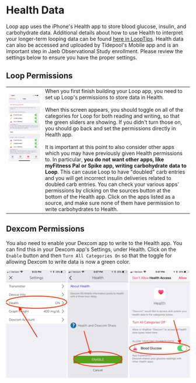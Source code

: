 # Health Data

Loop app uses the iPhone's Health app to store blood glucose, insulin, and carbohydrate data. Additional details about how to use Health to interpret your longer-term looping data can be found [here in LoopTips](https://kdisimone.github.io/looptips/data/health/). Health data can also be accessed and uploaded by Tidepool's Mobile app and is an important step in Jaeb Observational Study enrollment. Please review the settings below to ensure you have the proper settings.

## Loop Permissions

|                                                                                                                                                                                                                                                                                                                                                                                                                                                                                                                                                                |                                                                                                                                                                                                                                                                                                                                                                                                                                                                                                                                                                                                                                                                                                                                                                                                                                                                                                                                                                                                 |
| -------------------------------------------------------------------------------------------------------------------------------------------------------------------------------------------------------------------------------------------------------------------------------------------------------------------------------------------------------------------------------------------------------------------------------------------------------------------------------------------------------------------------------------------------------------- | ----------------------------------------------------------------------------------------------------------------------------------------------------------------------------------------------------------------------------------------------------------------------------------------------------------------------------------------------------------------------------------------------------------------------------------------------------------------------------------------------------------------------------------------------------------------------------------------------------------------------------------------------------------------------------------------------------------------------------------------------------------------------------------------------------------------------------------------------------------------------------------------------------------------------------------------------------------------------------------------------- |
| ![img/healthapp.jpg](img/healthapp.jpg) &nbsp; &nbsp; &nbsp; &nbsp; &nbsp; &nbsp; &nbsp; &nbsp; &nbsp; &nbsp; &nbsp;&nbsp; &nbsp; &nbsp; &nbsp; &nbsp; &nbsp; &nbsp; &nbsp; &nbsp; &nbsp; &nbsp;&nbsp; &nbsp; &nbsp; &nbsp; &nbsp; &nbsp; &nbsp; &nbsp; &nbsp; &nbsp; &nbsp; &nbsp; &nbsp; &nbsp; &nbsp; &nbsp; &nbsp; &nbsp; &nbsp; &nbsp; &nbsp; &nbsp; &nbsp; &nbsp; &nbsp; &nbsp; &nbsp; &nbsp; &nbsp; &nbsp; &nbsp; &nbsp; &nbsp; &nbsp; &nbsp;  &nbsp; &nbsp; &nbsp; &nbsp; &nbsp; &nbsp; &nbsp; &nbsp; &nbsp; &nbsp; &nbsp; &nbsp; &nbsp; &nbsp; &nbsp; | When you first finish building your Loop app, you need to set up Loop's permissions to store data in Health.</br></br>When this screen appears, you should toggle on all of the categories for Loop for both reading and writing, so that the green sliders are showing. If you didn't turn those on, you should go back and set the permissions directly in Health app. </br></br>It is important at this point to also consider other apps which you may have previously given Health permissions to. In particular, **you do not want other apps, like myFitness Pal or Spike app, writing carbohydrate data to Loop**. This can cause Loop to have "doubled" carb entries and you will get incorrect insulin deliveries related to doubled carb entries. You can check your various apps' permissions by clicking on the sources button at the bottom of the Health app. Click on the apps listed as a source, and make sure none of them have permission to write carbohydrates to Health. |

## Dexcom Permissions

You also need to enable your Dexcom app to write to the Health app. You can find this in your Dexcom app's Settings, under Health.  Click on the `Enable` button and then `Turn All Categories On` so that the toggle for allowing Dexcom to write data is now a green color.

![img/health_g5.jpg](img/health_g5.jpg)
